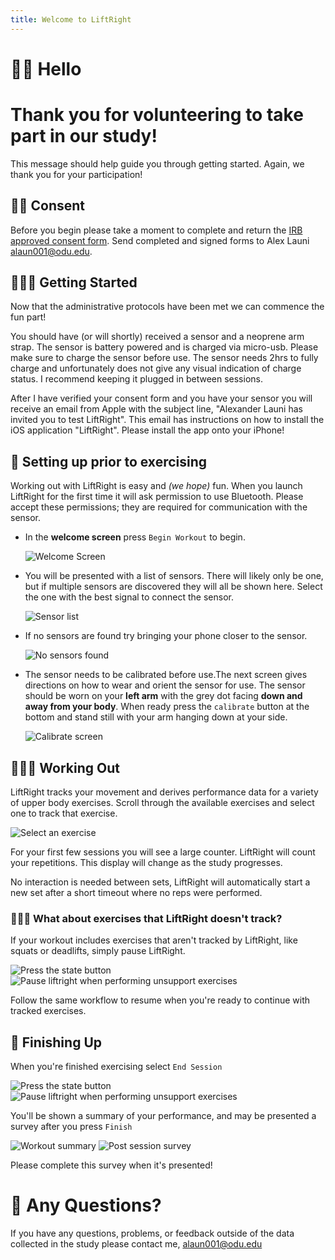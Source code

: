 ```yaml
---
title: Welcome to LiftRight
---
```



# 👋🏻 Hello 
# Thank you for volunteering to take part in our study!
This message should help guide you through getting started. Again, we 
thank you for your participation!

## 🖐🏾 Consent
Before you begin please take a moment to complete and return the [IRB approved consent form](files/irb-consent.pdf).
Send completed and signed forms to Alex Launi <alaun001@odu.edu>.

## 🏃🏿‍♀️ Getting Started
Now that the administrative protocols have been met we can commence the fun part!

You should have (or will shortly) received a sensor and a neoprene arm strap. The sensor is battery powered and is charged via micro-usb. Please make sure to charge the sensor before use. The sensor needs 2hrs to fully charge and unfortunately does not give any visual indication of charge status. I recommend keeping it plugged in between sessions.

After I have verified your consent form and you have your sensor you will receive an email from Apple with the subject line, "Alexander Launi has invited you to test LiftRight". This email has instructions on how to install the iOS application "LiftRight". Please install the app onto your iPhone!

## 📲 Setting up prior to exercising
Working out with LiftRight is easy and *(we hope)* fun. 
When you launch LiftRight for the first time it will ask permission to use Bluetooth. Please accept these permissions; they are required for communication with the sensor.

* In the **welcome screen** press `Begin Workout` to begin.
  
  ![Welcome Screen](images/welcome.png)

* You will be presented with a list of sensors. There will likely only be one, but if multiple sensors are discovered they will all be shown here. Select the one with the best signal to connect the sensor.  
  
  ![Sensor list](images/sensorlist.png)

* If no sensors are found try bringing your phone closer to the sensor. 
  
  ![No sensors found](images/nosensors.png)
  
* The sensor needs to be calibrated before use.The next screen gives directions on how to wear and orient the sensor for use. The sensor should be worn on your **left arm** with the grey dot facing **down and away from your body**. When ready press the `calibrate` button at the bottom and stand still with your arm hanging down at your side.

  ![Calibrate screen](images/calibrate.png)

## 🏋🏼‍♂️ Working Out

LiftRight tracks your movement and derives performance data for a variety of upper body exercises. Scroll through the available exercises and select one to track that exercise.

  ![Select an exercise](images/workout.png)

For your first few sessions you will see a large counter. LiftRight will count your repetitions. This display will change as the study progresses.

No interaction is needed between sets, LiftRight will automatically start a new set after a short timeout where no reps were performed.


### 🤷🏻‍♀️ What about exercises that LiftRight doesn't track?
If your workout includes exercises that aren't tracked by LiftRight, like squats or deadlifts, simply pause LiftRight.

  ![Press the state button](images/statebutton.png)
  ![Pause liftright when performing unsupport exercises](images/pause.png)

Follow the same workflow to resume when you're ready to continue with tracked exercises.

## 🏁 Finishing Up
When you're finished exercising select `End Session`

  ![Press the state button](images/statebutton.png)
  ![Pause liftright when performing unsupport exercises](images/endsession.png)

You'll be shown a summary of your performance, and may be presented a survey after you press `Finish`

  ![Workout summary](images/summary.png)
  ![Post session survey](images/survey.png)

Please complete this survey when it's presented!

# 🧐 Any Questions?
If you have any questions, problems, or feedback outside of the data collected in the study please contact me, alaun001@odu.edu
